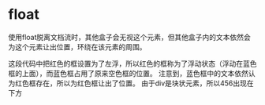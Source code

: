 # float
使用float脱离文档流时，其他盒子会无视这个元素，但其他盒子内的文本依然会为这个元素让出位置，环绕在该元素的周围。

这段代码中把红色的框设置为了左浮，所以红色的框称为了浮动状态（浮动在蓝色框的上面），而蓝色框占用了原来空色框的位置。
注意到，蓝色框中的文本依然认为红色框存在，所以为红色框让出了位置。
由于div是块状元素，所以456出现在下方